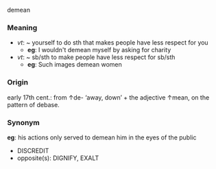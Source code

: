 demean
### Meaning
+ _vt_: ~ yourself to do sth that makes people have less respect for you
	+ __eg__: I wouldn't demean myself by asking for charity
+ _vt_: ~ sb/sth to make people have less respect for sb/sth
	+ __eg__: Such images demean women

### Origin

early 17th cent.: from ↑de- ‘away, down’ + the adjective ↑mean, on the pattern of debase.

### Synonym

__eg__: his actions only served to demean him in the eyes of the public 

+ DISCREDIT
+ opposite(s): DIGNIFY, EXALT


